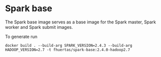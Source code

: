 # Spark base

The Spark base image serves as a base image for the Spark master, Spark worker and Spark submit images.

To generate run

```
docker build . --build-arg SPARK_VERSION=2.4.3 --build-arg HADOOP_VERSION=2.7 -t fhuertas/spark-base:2.4.0-hadoop2.7
```
